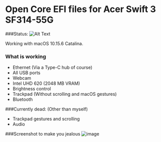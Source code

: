 # Open Core EFI files for Acer Swift 3 SF314-55G

###Status:
![Alt Text](https://media.tenor.com/images/314a7ba86e24d67040c417cac74f24fc/tenor.gif)

Working with macOS 10.15.6 Catalina.

### What is working 
* Ethernet (Via a Type-C hub of course)
* All USB ports
* Webcam
* Intel UHD 620 (2048 MB VRAM)
* Brightness control
* Trackpad (Without scrolling and macOS gestures)
* Bluetooth

###Currently dead: (Other than myself)
* Trackpad gestures and scrolling
* Audio 

###Screenshot to make you jealous
![image](https://user-images.githubusercontent.com/20596763/87876760-ec7de480-c9f7-11ea-9fe4-0ef2540defd5.png)